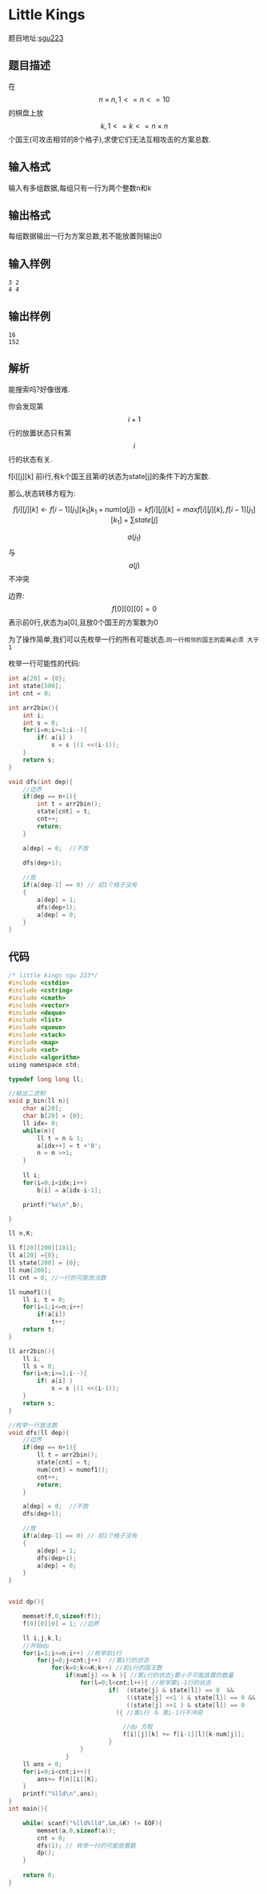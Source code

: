 # Little Kings

题目地址:[sgu223](https://vjudge.net/problem/SGU-223)

## 题目描述

在$$n \times n,1<=n<=10$$的棋盘上放$$k,1<=k<=n \times n$$个国王(可攻击相邻的8个格子),求使它们无法互相攻击的方案总数.

## 输入格式

输入有多组数据,每组只有一行为两个整数n和k

## 输出格式
每组数据输出一行为方案总数,若不能放置则输出0

## 输入样例

```
3 2
4 4
```

## 输出样例

```
16
152
```


## 解析

能搜索吗?好像很难.

你会发现第$$i+1$$行的放置状态只有第$$i$$行的状态有关.

f[i][j][k] 前i行,有k个国王且第i的状态为state[j]的条件下的方案数.

那么,状态转移方程为:



```math

f[i][j][k] \leftarrow f[i-1][j_1][k_1]

k_1+num(a[j]) = k

f[i][j][k] = max { f[i][j][k], f[i-1][j_1][k_1]+ \sum state[j]}

```
$$a(j_1) $$与$$a(j)$$不冲突

边界:$$f[0][0][0] = 0$$表示前0行,状态为a[0],且放0个国王的方案数为0


为了操作简单,我们可以先枚举一行的所有可能状态.`同一行相邻的国王的距离必须 大于 1`


枚举一行可能性的代码:

```c
int a[20] = {0};
int state[500];
int cnt = 0;

int arr2bin(){
    int i;
    int s = 0;
    for(i=n;i>=1;i--){
        if( a[i] )
            s = s |(1 <<(i-1));
    }
    return s;
}

void dfs(int dep){
    //边界
    if(dep == n+1){
        int t = arr2bin();
        state[cnt] = t;
        cnt++;
        return;
    }

    a[dep] = 0;  //不放
    
    dfs(dep+1);

    //放
    if(a[dep-1] == 0) // 前1个格子没有
    {
        a[dep] = 1;
        dfs(dep+1);
        a[dep] = 0;
    }
}
```


## 代码

```c
/* little kings sgu 223*/
#include <cstdio>
#include <cstring>
#include <cmath>
#include <vector>
#include <deque>
#include <list>
#include <queue>
#include <stack>
#include <map>
#include <set>
#include <algorithm>
using namespace std;

typedef long long ll;

//输出二进制
void p_bin(ll n){
    char a[20];
    char b[20] = {0};
    ll idx= 0;
    while(n){
        ll t = n & 1;
        a[idx++] = t +'0';
        n = n >>1;
    }
    
    ll i;
    for(i=0;i<idx;i++)
        b[i] = a[idx-i-1];

    printf("%s\n",b);

}

ll n,K;

ll f[20][200][101];
ll a[20] ={0};
ll state[200] = {0};
ll num[200];
ll cnt = 0; //一行的可能放法数

ll numof1(){
    ll i, t = 0;
    for(i=1;i<=n;i++)
        if(a[i])
            t++;
    return t;
}

ll arr2bin(){
    ll i;
    ll s = 0;
    for(i=n;i>=1;i--){
        if( a[i] )
            s = s |(1 <<(i-1));
    }
    return s;
}

//枚举一行放法数
void dfs(ll dep){
    //边界
    if(dep == n+1){
        ll t = arr2bin();
        state[cnt] = t;
        num[cnt] = numof1();
        cnt++;
        return;
    }

    a[dep] = 0;  //不放
    dfs(dep+1);

    //放
    if(a[dep-1] == 0) // 前1个格子没有
    {
        a[dep] = 1;
        dfs(dep+1);
        a[dep] = 0;
    }
}


void dp(){

    memset(f,0,sizeof(f));
    f[0][0][0] = 1; //边界

    ll i,j,k,l;
    //开始dp
    for(i=1;i<=n;i++) //枚举前i行
        for(j=0;j<cnt;j++)  //第i行的状态
            for(k=0;k<=K;k++) //前i行的国王数
                if(num[j] <= k ){ //第i行的状态j要小于可能放置的数量
                    for(l=0;l<cnt;l++){ //枚举第i-1行的状态
                            if(  (state[j] & state[l]) == 0  && 
                                 ((state[j] <<1 ) & state[l]) == 0 &&
                                 ((state[j] >>1 ) & state[l]) == 0 
                              ){ //第i行 与 第i-1行不冲突

                                //dp 方程
                                f[i][j][k] += f[i-1][l][k-num[j]];
                            }
                    }
                }
    ll ans = 0;
    for(i=0;i<cnt;i++){
        ans+= f[n][i][K];
    }
    printf("%lld\n",ans);
}
int main(){

    while( scanf("%lld%lld",&n,&K) != EOF){
        memset(a,0,sizeof(a));
        cnt = 0;
        dfs(1); // 枚举一行的可能放置数
        dp();
    }
    
    return 0;
}
```
